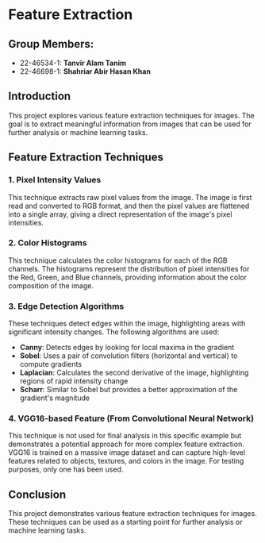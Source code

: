 # Feature Extraction
## Group Members:
* 22-46534-1: **Tanvir Alam Tanim**
* 22-46698-1: **Shahriar Abir Hasan Khan**

## Introduction
This project explores various feature extraction techniques for images. The goal is to extract meaningful information from images that can be used for further analysis or machine learning tasks.

## Feature Extraction Techniques

### 1. Pixel Intensity Values

This technique extracts raw pixel values from the image. The image is first read and converted to RGB format, and then the pixel values are flattened into a single array, giving a direct representation of the image's pixel intensities.

### 2. Color Histograms

This technique calculates the color histograms for each of the RGB channels. The histograms represent the distribution of pixel intensities for the Red, Green, and Blue channels, providing information about the color composition of the image.

### 3. Edge Detection Algorithms

These techniques detect edges within the image, highlighting areas with significant intensity changes. The following algorithms are used:

* **Canny**: Detects edges by looking for local maxima in the gradient
* **Sobel**: Uses a pair of convolution filters (horizontal and vertical) to compute gradients
* **Laplacian**: Calculates the second derivative of the image, highlighting regions of rapid intensity change
* **Scharr**: Similar to Sobel but provides a better approximation of the gradient's magnitude

### 4. VGG16-based Feature (From Convolutional Neural Network)

This technique is not used for final analysis in this specific example but demonstrates a potential approach for more complex feature extraction. VGG16 is trained on a massive image dataset and can capture high-level features related to objects, textures, and colors in the image. For testing purposes, only one has been used.

## Conclusion

This project demonstrates various feature extraction techniques for images. These techniques can be used as a starting point for further analysis or machine learning tasks.
